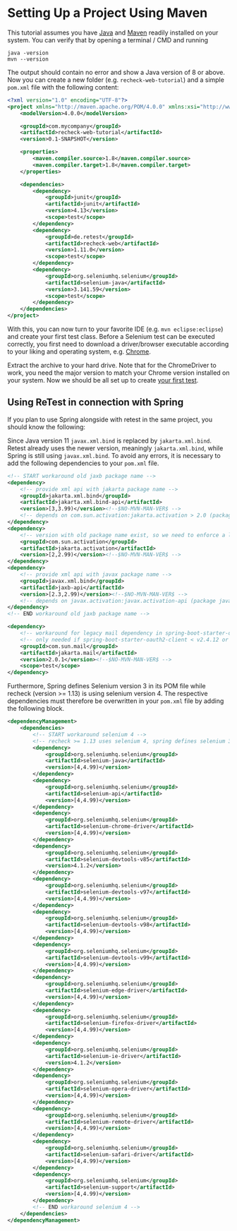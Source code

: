 # Setting Up a Project Using Maven

This tutorial assumes you have [Java](https://www.java.com/) and [Maven](https://maven.apache.org/) readily installed on your system. You can verify that by opening a terminal / CMD and running

```
java -version
mvn --version
```


The output should contain no error and show a Java version of 8 or above. Now you can create a new folder (e.g. `recheck-web-tutorial`) and a simple `pom.xml` file with the following content:

```xml
<?xml version="1.0" encoding="UTF-8"?>
<project xmlns="http://maven.apache.org/POM/4.0.0" xmlns:xsi="http://www.w3.org/2001/XMLSchema-instance" xsi:schemaLocation="http://maven.apache.org/POM/4.0.0 http://maven.apache.org/xsd/maven-4.0.0.xsd">
	<modelVersion>4.0.0</modelVersion>

	<groupId>com.mycompany</groupId>
	<artifactId>recheck-web-tutorial</artifactId>
	<version>0.1-SNAPSHOT</version>

	<properties>
		<maven.compiler.source>1.8</maven.compiler.source>
		<maven.compiler.target>1.8</maven.compiler.target>
	</properties>

	<dependencies>
		<dependency>
			<groupId>junit</groupId>
			<artifactId>junit</artifactId>
			<version>4.13</version>
			<scope>test</scope>
		</dependency>
		<dependency>
			<groupId>de.retest</groupId>
			<artifactId>recheck-web</artifactId>
			<version>1.11.0</version>
			<scope>test</scope>
		</dependency>
		<dependency>
			<groupId>org.seleniumhq.selenium</groupId>
			<artifactId>selenium-java</artifactId>
			<version>3.141.59</version>
			<scope>test</scope>
		</dependency>
	</dependencies>
</project>
```

With this, you can now turn to your favorite IDE (e.g. `mvn eclipse:eclipse`) and create your first test class. Before a Selenium test can be executed correctly, you first need to download a driver/browser executable according to your liking and operating system, e.g. [Chrome](http://chromedriver.storage.googleapis.com/index.html).

Extract the archive to your hard drive. Note that for the ChromeDriver to work, you need the major version to match your Chrome version installed on your system. Now we should be all set up to create [your first test](../tutorial/explicit-checks.md).

## Using ReTest in connection with Spring
If you plan to use Spring alongside with retest in the same project, you should know the following:

Since Java version 11 `javax.xml.bind` is replaced by `jakarta.xml.bind`. Retest already uses the newer version, meaningly `jakarta.xml.bind`, while
Spring is still using `javax.xml.bind`. To avoid any errors, it is necessary to add the following dependencies to your `pom.xml` file.

```xml
<!-- START workaround old jaxb package name -->
<dependency>
	<!-- provide xml api with jakarta package name -->
	<groupId>jakarta.xml.bind</groupId>
	<artifactId>jakarta.xml.bind-api</artifactId>
	<version>[3,3.99)</version><!--$NO-MVN-MAN-VER$ -->
	<!-- depends on com.sun.activation:jakarta.activation > 2.0 (package jakarta.activation) -->
</dependency>
<dependency>
	<!-- version with old package name exist, so we need to enforce a lower version bound -->
	<groupId>com.sun.activation</groupId>
	<artifactId>jakarta.activation</artifactId>
	<version>[2,2.99)</version><!--$NO-MVN-MAN-VER$ -->
</dependency>
<dependency>
	<!-- provide xml api with javax package name -->
	<groupId>javax.xml.bind</groupId>
	<artifactId>jaxb-api</artifactId>
	<version>[2.3,2.99)</version><!--$NO-MVN-MAN-VER$ -->
	<!-- depends on javax.activation:javax.activation-api (package javax.activation) -->
</dependency>
<!-- END workaround old jaxb package name -->

<dependency>
	<!-- workaround for legacy mail dependency in spring-boot-starter-oauth2-client -->
	<!-- only needed if spring-boot-starter-oauth2-client < v2.4.12 or < v2.5.5 is used -->
	<groupId>com.sun.mail</groupId>
	<artifactId>jakarta.mail</artifactId>
	<version>2.0.1</version><!--$NO-MVN-MAN-VER$ -->
	<scope>test</scope>
</dependency>
```

Furthermore, Spring defines Selenium version 3 in its POM file while recheck (version >= 1.13) is using selenium version 4.
The respective dependencies must therefore be overwritten in your `pom.xml` file by adding the following block.

```xml
<dependencyManagement>
	<dependencies>
		<!-- START workaround selenium 4 -->
		<!-- recheck >= 1.13 uses selenium 4, spring defines selenium 3 in parent-pom, so we need to overwrite it. -->
		<dependency>
			<groupId>org.seleniumhq.selenium</groupId>
			<artifactId>selenium-java</artifactId>
			<version>[4,4.99)</version>
		</dependency>
		<dependency>
			<groupId>org.seleniumhq.selenium</groupId>
			<artifactId>selenium-api</artifactId>
			<version>[4,4.99)</version>
		</dependency>
		<dependency>
			<groupId>org.seleniumhq.selenium</groupId>
			<artifactId>selenium-chrome-driver</artifactId>
			<version>[4,4.99)</version>
		</dependency>
		<dependency>
			<groupId>org.seleniumhq.selenium</groupId>
			<artifactId>selenium-devtools-v85</artifactId>
			<version>4.1.2</version>
		</dependency>
		<dependency>
			<groupId>org.seleniumhq.selenium</groupId>
			<artifactId>selenium-devtools-v97</artifactId>
			<version>[4,4.99)</version>
		</dependency>
		<dependency>
			<groupId>org.seleniumhq.selenium</groupId>
			<artifactId>selenium-devtools-v98</artifactId>
			<version>[4,4.99)</version>
		</dependency>
		<dependency>
			<groupId>org.seleniumhq.selenium</groupId>
			<artifactId>selenium-devtools-v99</artifactId>
			<version>[4,4.99)</version>
		</dependency>
		<dependency>
			<groupId>org.seleniumhq.selenium</groupId>
			<artifactId>selenium-edge-driver</artifactId>
			<version>[4,4.99)</version>
		</dependency>
		<dependency>
			<groupId>org.seleniumhq.selenium</groupId>
			<artifactId>selenium-firefox-driver</artifactId>
			<version>[4,4.99)</version>
		</dependency>
		<dependency>
			<groupId>org.seleniumhq.selenium</groupId>
			<artifactId>selenium-ie-driver</artifactId>
			<version>4.1.2</version>
		</dependency>
		<dependency>
			<groupId>org.seleniumhq.selenium</groupId>
			<artifactId>selenium-opera-driver</artifactId>
			<version>[4,4.99)</version>
		</dependency>
		<dependency>
			<groupId>org.seleniumhq.selenium</groupId>
			<artifactId>selenium-remote-driver</artifactId>
			<version>[4,4.99)</version>
		</dependency>
		<dependency>
			<groupId>org.seleniumhq.selenium</groupId>
			<artifactId>selenium-safari-driver</artifactId>
			<version>[4,4.99)</version>
		</dependency>
		<dependency>
			<groupId>org.seleniumhq.selenium</groupId>
			<artifactId>selenium-support</artifactId>
			<version>[4,4.99)</version>
		</dependency>
		<!-- END workaround selenium 4 -->
	</dependencies>
</dependencyManagement>
```
